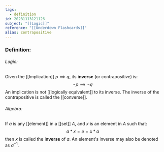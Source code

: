 ```yaml
---
tags:
  - definition
id: 20231113121126
subject: "[[Logic]]"
reference: "[[Underdown Flashcards]]"
alias: contrapositive
---
```

### Definition:
###### Logic:
Given the [[Implication]] $p \implies q$, its **inverse** (or contrapositive) is:
$$ \neg p \implies \neg q $$
An implication is not [[logically equivalent]] to its inverse. The inverse of the contrapositive is called the [[converse]].

###### Algebra:
If $a$ is any [[element]] in a [[set]] $A$, and $x$ is an element in $A$ such that:
$$ a * x = e = x * a$$
then $x$ is called the **inverse** of $a$. An element's inverse may also be denoted as $a^{-1}$.
